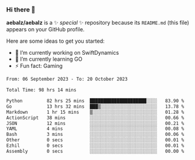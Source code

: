 ### Hi there 👋

**aebalz/aebalz** is a ✨ _special_ ✨ repository because its `README.md` (this file) appears on your GitHub profile.

Here are some ideas to get you started:

- 🔭 I’m currently working on SwiftDynamics
- 🌱 I’m currently learning GO
-  ⚡ Fun fact: Gaming
  
  <!--
- 👯 I’m looking to collaborate on ...
- 🤔 I’m looking for help with ...
- 💬 Ask me about ...
- 📫 How to reach me: ...
- 😄 Pronouns: ...
-->

<!--START_SECTION:waka-->

```txt
From: 06 September 2023 - To: 20 October 2023

Total Time: 98 hrs 14 mins

Python         82 hrs 25 mins  █████████████████████░░░░   83.90 %
Go             13 hrs 32 mins  ███▒░░░░░░░░░░░░░░░░░░░░░   13.78 %
Markdown       1 hr 15 mins    ▒░░░░░░░░░░░░░░░░░░░░░░░░   01.28 %
ActionScript   38 mins         ░░░░░░░░░░░░░░░░░░░░░░░░░   00.66 %
JSON           12 mins         ░░░░░░░░░░░░░░░░░░░░░░░░░   00.21 %
YAML           4 mins          ░░░░░░░░░░░░░░░░░░░░░░░░░   00.08 %
Bash           3 mins          ░░░░░░░░░░░░░░░░░░░░░░░░░   00.06 %
Other          0 secs          ░░░░░░░░░░░░░░░░░░░░░░░░░   00.01 %
Ezhil          0 secs          ░░░░░░░░░░░░░░░░░░░░░░░░░   00.01 %
Assembly       0 secs          ░░░░░░░░░░░░░░░░░░░░░░░░░   00.00 %
```

<!--END_SECTION:waka-->

